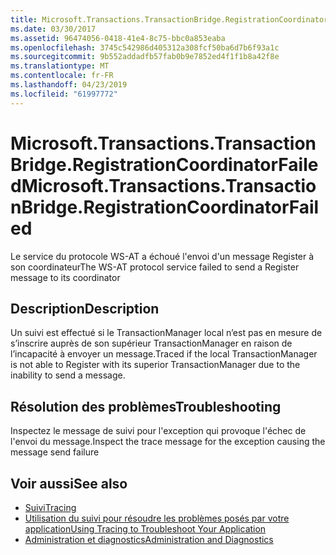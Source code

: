 ```yaml
---
title: Microsoft.Transactions.TransactionBridge.RegistrationCoordinatorFailed
ms.date: 03/30/2017
ms.assetid: 96474056-0418-41e4-8c75-bbc0a853eaba
ms.openlocfilehash: 3745c542986d405312a308fcf50ba6d7b6f93a1c
ms.sourcegitcommit: 9b552addadfb57fab0b9e7852ed4f1f1b8a42f8e
ms.translationtype: MT
ms.contentlocale: fr-FR
ms.lasthandoff: 04/23/2019
ms.locfileid: "61997772"
---
```

# <a name="microsofttransactionstransactionbridgeregistrationcoordinatorfailed"></a><span data-ttu-id="33e10-102">Microsoft.Transactions.TransactionBridge.RegistrationCoordinatorFailed</span><span class="sxs-lookup"><span data-stu-id="33e10-102">Microsoft.Transactions.TransactionBridge.RegistrationCoordinatorFailed</span></span>
<span data-ttu-id="33e10-103">Le service du protocole WS-AT a échoué l'envoi d'un message Register à son coordinateur</span><span class="sxs-lookup"><span data-stu-id="33e10-103">The WS-AT protocol service failed to send a Register message to its coordinator</span></span>  
  
## <a name="description"></a><span data-ttu-id="33e10-104">Description</span><span class="sxs-lookup"><span data-stu-id="33e10-104">Description</span></span>  
 <span data-ttu-id="33e10-105">Un suivi est effectué si le TransactionManager local n’est pas en mesure de s’inscrire auprès de son supérieur TransactionManager en raison de l’incapacité à envoyer un message.</span><span class="sxs-lookup"><span data-stu-id="33e10-105">Traced if the local TransactionManager is not able to Register with its superior TransactionManager due to the inability to send a message.</span></span>  
  
## <a name="troubleshooting"></a><span data-ttu-id="33e10-106">Résolution des problèmes</span><span class="sxs-lookup"><span data-stu-id="33e10-106">Troubleshooting</span></span>  
 <span data-ttu-id="33e10-107">Inspectez le message de suivi pour l'exception qui provoque l'échec de l'envoi du message.</span><span class="sxs-lookup"><span data-stu-id="33e10-107">Inspect the trace message for the exception causing the message send failure</span></span>  
  
## <a name="see-also"></a><span data-ttu-id="33e10-108">Voir aussi</span><span class="sxs-lookup"><span data-stu-id="33e10-108">See also</span></span>

- [<span data-ttu-id="33e10-109">Suivi</span><span class="sxs-lookup"><span data-stu-id="33e10-109">Tracing</span></span>](../../../../../docs/framework/wcf/diagnostics/tracing/index.md)
- [<span data-ttu-id="33e10-110">Utilisation du suivi pour résoudre les problèmes posés par votre application</span><span class="sxs-lookup"><span data-stu-id="33e10-110">Using Tracing to Troubleshoot Your Application</span></span>](../../../../../docs/framework/wcf/diagnostics/tracing/using-tracing-to-troubleshoot-your-application.md)
- [<span data-ttu-id="33e10-111">Administration et diagnostics</span><span class="sxs-lookup"><span data-stu-id="33e10-111">Administration and Diagnostics</span></span>](../../../../../docs/framework/wcf/diagnostics/index.md)
